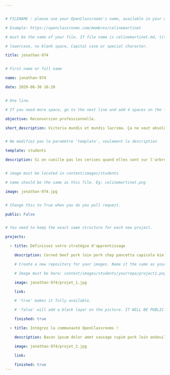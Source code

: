 ```yaml
---


# FILENAME : please use your OpenClassrooms's name, available in your url.

# Example: https://openclassrooms.com/membres/celinemartinet

# must be the name of your file. If file name is celinemartinet.md, title is celinemartinet.

# lowercase, no blank space, Capital case or special character.

title: jonathan-974


# First name or full name

name: jonathan-974

date: 2020-06-30 16:20


# One line.

# If you need more space, go to the next line and add 4 spaces on the left, as in 'description'.

objective: Reconversion professionnelle.

short_description: Victoria mundis et mundis lacrima. Ça ne veut absolument rien dire, mais je trouve que c'est assez dans le ton.


# Ne modifiez pas le paramètre 'template', seulement la description

template: students

description: Si on cueille pas les cerises quand elles sont sur l'arbre, on fera tintin pour le clafoutis. Mais on sera pas plus avancés.


# image must be located in content/images/students

# name should be the same as this file. Eg: celinemartinet.png

image: jonathan-974.jpg


# Change this to True when you do you pull request.

public: False


# You need to keep the exact same structure for each new project.

projects:

  - title: Définissez votre stratégie d'apprentissage

    description: Corned beef pork loin pork chop pancetta capicola kielbasa fatback tail chuck brisket. Pork spare ribs tenderloin, sirloin jowl doner tail kielbasa tri-tip turducken filet mignon.

    # Create a new repository for your images. Name it the same as your nickname and profile picture.

    # Image must be here: content/images/students/yourrepo/project1.png

    image: jonathan-974/projet_1.jpg

    link:

    # 'true' makes it fully available.

    # 'false' will add a black layer on the picture. IT WILL BE PUBLIC!

    finished: true

  - title: Intégrez la communauté OpenClassrooms !

    description: Bacon ipsum dolor amet sausage cupim pork loin andouille t-bone kielbasa tri-tip picanha fatback alcatra chicken chislic.

    image: jonathan-974/projet_2.jpg

    link:

    finished: true
---
```

